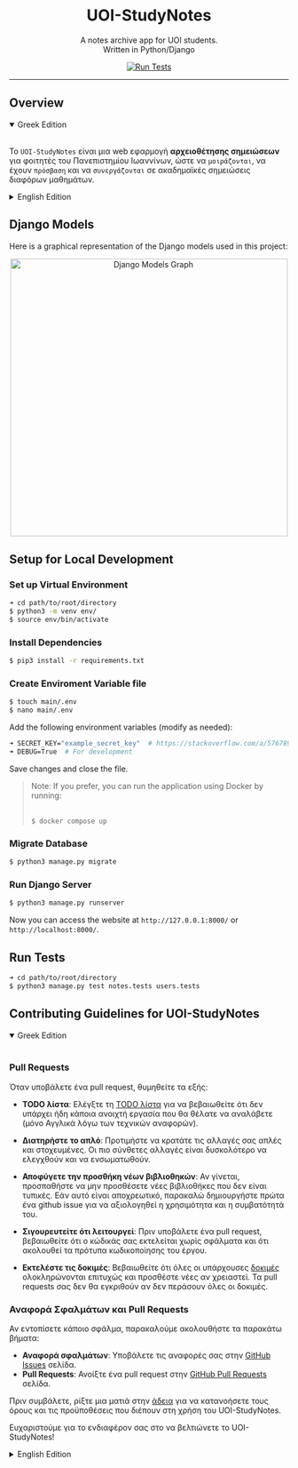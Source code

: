 <div align="center">
    <h1>UOI-StudyNotes</h1>
    <p>
        A notes archive app for UOI students.<br>
        Written in Python/Django
    </p>
    <a href="https://github.com/KafetzisThomas/UOI-StudyNotes/actions/workflows/tests.yml">
        <img src = "https://github.com/KafetzisThomas/UOI-studyNotes/actions/workflows/tests.yml/badge.svg" alt="Run Tests"/>
    </a>
</div>

---

## Overview

<details open>
<summary>Greek Edition</summary>
<br>

Το `UOI-StudyNotes` είναι μια web εφαρμογή **αρχειοθέτησης σημειώσεων** για φοιτητές του Πανεπιστημίου Ιωαννίνων, ώστε να `μοιράζονται`, να έχουν `πρόσβαση` και να `συνεργάζονται` σε ακαδημαϊκές σημειώσεις διαφόρων μαθημάτων.

</details>

<details closed>
<summary>English Edition</summary>
<br>

`UOI-StudyNotes` is a **notes archive** app for UOI students to `share`, `access`, and `collaborate` on academic notes across various subjects.

</details>

## Django Models
Here is a graphical representation of the Django models used in this project:

<div align="center"><img src="https://github.com/user-attachments/assets/0933c9db-9f23-49d0-a89a-c17e098d2fb2" alt="Django Models Graph" width="500"/></div>

## Setup for Local Development

### Set up Virtual Environment

```bash
➜ cd path/to/root/directory
$ python3 -m venv env/
$ source env/bin/activate
```

### Install Dependencies

```bash
$ pip3 install -r requirements.txt
```

### Create Enviroment Variable file

```bash
$ touch main/.env
$ nano main/.env
```

Add the following environment variables (modify as needed):
```bash
➜ SECRET_KEY="example_secret_key"  # https://stackoverflow.com/a/57678930
➜ DEBUG=True  # For development
```

Save changes and close the file.

<blockquote>
Note: If you prefer, you can run the application using Docker by running:<br><br>

`$ docker compose up`
</blockquote>

### Migrate Database

```bash
$ python3 manage.py migrate
```

### Run Django Server
```bash
$ python3 manage.py runserver
```

Now you can access the website at `http://127.0.0.1:8000/` or `http://localhost:8000/`.

## Run Tests

```bash
➜ cd path/to/root/directory
$ python3 manage.py test notes.tests users.tests
```

## Contributing Guidelines for UOI-StudyNotes

<details open>
<summary>Greek Edition</summary>
<br>

### Pull Requests
Όταν υποβάλετε ένα pull request, θυμηθείτε τα εξής:

* **TODO λίστα**: Eλέγξτε τη [TODO λίστα](https://github.com/KafetzisThomas/UOI-StudyNotes/blob/main/TODO.md) για να βεβαιωθείτε ότι δεν υπάρχει ήδη κάποια ανοιχτή εργασία που θα θέλατε να αναλάβετε (μόνο Αγγλικά λόγω των τεχνικών αναφορών).

* **Διατηρήστε το απλό**: Προτιμήστε να κρατάτε τις αλλαγές σας απλές και στοχευμένες. Οι πιο σύνθετες αλλαγές είναι δυσκολότερο να ελεγχθούν και να ενσωματωθούν.

* **Αποφύγετε την προσθήκη νέων βιβλιοθηκών**: Αν γίνεται, προσπαθήστε να μην προσθέσετε νέες βιβλιοθήκες που δεν είναι τυπικές. Εάν αυτό είναι αποχρεωτικό, παρακαλώ δημιουργήστε πρώτα ένα github issue για να αξιολογηθεί η χρησιμότητα και η συμβατότητά του.

* **Σιγουρευτείτε ότι λειτουργεί**: Πριν υποβάλετε ένα pull request, βεβαιωθείτε ότι ο κώδικάς σας εκτελείται χωρίς σφάλματα και ότι ακολουθεί τα πρότυπα κωδικοποίησης του έργου.

* **Εκτελέστε τις δοκιμές**: Βεβαιωθείτε ότι όλες οι υπάρχουσες [δοκιμές](#run-tests) ολοκληρώνονται επιτυχώς και προσθέστε νέες αν χρειαστεί. Τα pull requests σας δεν θα εγκριθούν αν δεν περάσουν όλες οι δοκιμές.

### Αναφορά Σφαλμάτων και Pull Requests
Αν εντοπίσετε κάποιο σφάλμα, παρακαλούμε ακολουθήστε τα παρακάτω βήματα:

* **Αναφορά σφαλμάτων**: Υποβάλετε τις αναφορές σας στην [GitHub Issues](https://github.com/KafetzisThomas/UOI-StudyNotes/issues) σελίδα.
* **Pull Requests**: Ανοίξτε ένα pull request στην [GitHub Pull Requests](https://github.com/KafetzisThomas/UOI-StudyNotes/pulls) σελίδα.

Πριν συμβάλετε, ρίξτε μια ματιά στην [άδεια](https://github.com/KafetzisThomas/UOI-StudyNotes/blob/main/LICENSE) για να κατανοήσετε τους όρους και τις προϋποθέσεις που διέπουν στη χρήση του UOI-StudyNotes.

Ευχαριστούμε για το ενδιαφέρον σας στο να βελτιώνετε το UOI-StudyNotes!

</details>

<details closed>
<summary>English Edition</summary>
<br>

### Pull Requests
When submitting a pull request, please keep these points in mind:

* **TODO List**: Check the [TODO List](https://github.com/KafetzisThomas/UOI-StudyNotes/blob/main/TODO.md) to ensure there isn’t already an open task you’d like to work on.

* **Simplicity**: Keep your changes straightforward and focused. Complex changes are harder to review and integrate.

* **Avoid Non-Standard Libraries**: Whenever possible, refrain from adding new non-standard libraries. If your idea necessitates one, kindly discuss it first by opening an issue. This helps in evaluating the necessity and compatibility of the library.

* **Ensure It Runs**: Before submitting a pull request, ensure that your code runs without errors and adheres to the project's coding standards.

* **Pass All Tests**: Make sure all existing [tests](#run-tests) pass and add new tests as necessary. Pull requests will not be merged unless all tests pass successfully.

### Filing Bug Reports and Submitting Pull Requests
If you encounter a bug, please follow these steps to report it:

* **Bug Reports**: File bug reports on the [GitHub Issues](https://github.com/KafetzisThomas/UOI-StudyNotes/issues) page.
* **Pull Requests**: Open pull requests on the [GitHub Pull Requests](https://github.com/KafetzisThomas/UOI-StudyNotes/pulls) page.

Before contributing, please review the [License](https://github.com/KafetzisThomas/UOI-StudyNotes/blob/main/LICENSE) to understand the terms and conditions governing the use and distribution of UOI-StudyNotes.

Thank you for your interest in improving UOI-StudyNotes!

</details>

